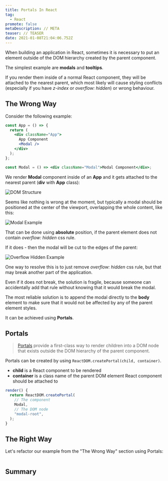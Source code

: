 ```yaml
---
title: Portals In React
tag:
  - React
promote: false
metaDescription: // META
teaser: // TEASER
date: 2021-01-08T21:04:06.752Z
---
```

When building an application in React, sometimes it is necessary to put an element outside of the DOM hierarchy created by the parent component.

The simplest example are **modals** and **tooltips**.

If you render them inside of a normal React component, they will be attached to the nearest parent, which most likely will cause styling conflicts (especially if you have *z-index* or *overflow: hidden*) or wrong behaviour.

## The Wrong Way

Consider the following example:

```jsx
const App = () => {
  return (
    <div className="App">
      App Component
      <Modal />
    </div>
  );
};

const Modal = () => <div className="Modal">Modal Component</div>;
```

We render **Modal** component inside of an **App** and it gets attached to the nearest parent (**div** with **App** class):

![DOM Structure](/img/screenshot-2021-01-07-at-22.17.17.png "DOM Structure")

Seems like nothing is wrong at the moment, but typically a modal should be positioned at the center of the viewport, overlapping the whole content, like this:

![Modal Example](/img/screenshot-2021-01-07-at-22.23.19.png "Modal Example")

That can be done using **absolute** position, if the parent element does not contain *overflow: hidden* css rule.

If it does - then the modal will be cut to the edges of the parent:

![Overflow Hidden Example](/img/screenshot-2021-01-07-at-22.28.19.png "Overflow Hidden Example")

One way to resolve this is to just remove *overflow: hidden* css rule, but that may break another part of the application.

Even if it does not break, the solution is fragile, because someone can accidentally add that rule without knowing that it would break the modal.

The most reliable solution is to append the modal directly to the **body** element to make sure that it would not be affected by any of the parent element styles.

It can be achieved using **Portals**.

## Portals

> [Portals](https://reactjs.org/docs/portals.html) provide a first-class way to render children into a DOM node that exists outside the DOM hierarchy of the parent component.

Portals can be created by using `ReactDOM.createPortal(child, container)`.

* **child** is a React component to be rendered
* **container** is a class name of the parent DOM element React component should be attached to

```jsx
render() {
  return ReactDOM.createPortal(
    // The component
    Modal,
    // The DOM node
    "modal-root",
  );
}
```

## The Right Way

Let's refactor our example from the "The Wrong Way" section using Portals:

```jsx

```

## Summary